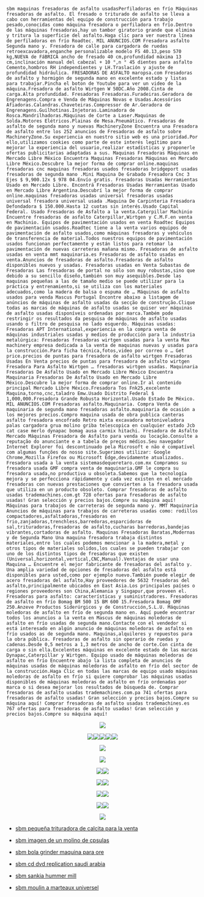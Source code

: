 
```
sbm maquinas fresadoras de asfalto usadasPerfiladoras en frío Máquinas fresadoras de asfalto. El fresado o triturado de asfalto se lleva a cabo con herramientas del equipo de construcción para trabajo pesado,conocidas como máquina fresadora o perfiladora en frío.Dentro de las máquinas fresadoras,hay un tambor giratorio grande que elimina y tritura la superficie del asfalto.Haga clic para ver nuestra línea de perfiladoras en frío Roadtec. MIL ANUNCIOS.COM Fresadora asfalto Segunda mano y. Fresadora de calle para cargadora de ruedas retroexcavadora,enganche personalizable modelo FS 40.13,peso 570 kg,NUEVA de FáBRICA ancho de fresado 40 cm,profundidad máxima 13 cm,inclinación manual del cabezal + 10 °,n ° 45 dientes para asfalto Cemento,hombros RH independientes y LH.Traslación y ajuste de profundidad hidráulica. FRESADORAS DE ASFALTO maropsa.com Fresadoras de asfalto y hormigón de segunda mano en excelente estado y listas para trabajar.Pincha el boton de Youtube para ver un video de la máquina.Fresadora de asfalto Wirtgen W 50DC.Año 2008.Cinta de carga.Alta profundidad. Fresadoras Fresadoras.Furadeiras.Geradora de Engrenagens.Compra e Venda de Máquinas Novas e Usadas.Acessórios Afiadoras.Calandras.Chaveteiras.Compressor de Ar.Geradora de Engrenagens.Guilhotinas.Injetoras.Laminadora de Rosca.Mandrilhadoras.Máquinas de Corte a Laser.Maquinas de Solda.Motores Elétricos.Plainas de Mesa.Pneumático. Fresadoras de asfalto de segunda mano y nuevas MachineryZone Encuentra una Fresadora de asfalto entre los 252 anuncios de Fresadoras de asfalto sobre MachineryZone.Su experiencia en nuestro sitio web es una prioridad.Por ello,utilizamos cookies como parte de este interés legítimo para mejorar la experiencia del usuario,realizar estadísticas y proponerle ofertas publicitarias adaptadas a sus. Maquinas Fresadoras Máquinas en Mercado Libre México Encuentra Maquinas Fresadoras Máquinas en Mercado Libre México.Descubre la mejor forma de comprar online.maquinas fresadoras cnc maquinas fresadoras usados fresadoras bridgeport usadas fresadoras de segunda mano .Mini Maquina De Grabado Fresadora Cnc 3 Ejes $ 9,900.12x $ 978 04.Envío gratis. Fresadoras Usadas Herramientas Usado en Mercado Libre. Encontrá Fresadoras Usadas Herramientas Usado en Mercado Libre Argentina.Descubrí la mejor forma de comprar online.maquinas fresadoras usadas universal fresadoras usadas universal fresadora universal usada .Maquina De Carpinteria Fresadora Defondadora $ 150.000.Hasta 12 cuotas sin interés.Usado Capital Federal. Usado Fresadoras de Asfalto a la venta.Caterpillar Machinio Encuentre fresadoras de asfalto Caterpillar,Wirtgen y C.M.F.en venta en Machinio. Equipos de pavimentación usados en venta Roadtec Equipos de pavimentación usados.Roadtec tiene a la venta varios equipos de pavimentación de asfalto usados,como máquinas fresadoras y vehículos de transferencia de material.Todos nuestros equipos de pavimentación usados funcionan perfectamente y están listos para retomar la pavimentación de nuevas carreteras mañana mismo. Fresadoras de asfalto usadas en venta mmt maquinaria.es Fresadoras de asfalto usadas en venta.Anuncios de fresadoras de asfalto.Fresadoras de asfalto disponibles nuevos y usadas. Fresadoras usadas en Venta Subastas de Fresadoras Las fresadoras de portal no sólo son muy robustas,sino que debido a su sencillo diseño,también son muy asequibles.Desde las maquinas pequeñas a las de tamaño medio se puede utilizar para la práctica y entrenamiento,si se utiliza con los materiales adecuados,como la madera de balsa o espuma de … Máquinas de asfalto usados para venda Mascus Portugal Encontre abaixo a listagem de anúncios de máquinas de asfalto usadas da secção de construção.Clique todas as marcas de máquinas de asfalto usadas se quiser ver máquinas de asfalto usadas disponíveis ordenadas por marca.Também pode restringir os resultados da pesquisa de máquinas de asfalto usadas usando o filtro de pesquisa no lado esquerdo. Máquinas usadas: Fresadoras APT International,experiencia en la compra venta de máquinas industriales usadas y medios de producción para la industria metalúrgica: Fresadoras fresadoras wirtgen usadas para la venta Max machinery empresa dedicada a la venta de maquinas nuevas y usadas para la construcción.Para ficha técnica,fotos,video por correo o … Get price.precios de puntas para fresadora de asfalto wirtgen Fresadoras Usadas En Venta precios de puntas para fresadora de asfalto wirtgen Fresadora Para Asfalto Wirtgen … fresadoras wirtgen usadas. Maquinaria Fresadoras De Asfalto Usado en Mercado Libre México Encuentra Maquinaria Fresadoras De Asfalto Usado en Mercado Libre México.Descubre la mejor forma de comprar online.Ir al contenido principal Mercado Libre México.Fresadora Tos Fnk25,excelente Maquina,torno,cnc,taladro Emw.Usado Distrito Federal $ 1,000,000.Fresadora Grande Robusta Horizontal.Usado Estado De México. MIL ANUNCIOS.COM Fresadoras asfalto.Maquinaria. Compra Venta de maquinaria de segunda mano fresadoras asfalto.maquinaria de ocasión a los mejores precios.Compro maquina usada de obra publica canteras asfalto fresadora encofrado Retro mixta excavadora motoniveladora palas cargadora grua molino griba telescopica en cualquier estado Jcb cat case merlo dynapac bomag ausa carmix hitachi. Fresadora de Asfalto Mercado Máquinas Fresadora de Asfalto para venda ou locação.Consulte a reputação do anunciante e a tabela de preços médios.Seu navegador Internet Explorer foi descontinuado pela Microsoft e não é compatível com algumas funções do nosso site.Sugerimos utilizar: Google Chrome,Mozilla Firefox ou Microsoft Edge,devidamente atualizados. Fresadora usada a la venta sistemasdequeretaro.com.mx Compramos su fresadora usada GMF compra venta de maquinaria.GMF le compra su fresadora usada,no productiva u obsoleta.Sabemos que la tecnología mejora y se perfecciona rápidamente y cada vez existen en el mercado fresadoras con nuevas prestaciones que convierten a la fresadora usada que utiliza en un producto obsoleto. Comprar fresadoras de asfalto usadas trademachines.com.gt 728 ofertas para fresadoras de asfalto usadas! Gran selección y precios bajos.Compre su máquina aquí! Máquinas para trabajos de carreteras de segunda mano y. MMT Maquinaria Anuncios de máquinas para trabajos de carreteras usadas como: rodillos compactadores,asfaltadoras,fresadoras en frio,zanjadoras,trenchless,barredoras,esparcidoras de sal,trituradoras,fresadoras de asfalto,cucharas barredoras,bandejas vibrantes,cortadoras de asfalto. Maquinas Fresadoras Baratas,Modernas y de Segunda Mano Una maquina fresadora trabaja distintos materiales,entre los cuales podemos mencionar a la madera,metal y otros tipos de materiales solidos,los cuales se pueden trabajar con uno de los distintos tipos de fresadoras que existen (Universal,horizontal,vertical,CNC,Manual).Ventajas de usar una Maquina … Encuentre el mejor fabricante de fresadoras del asfalto y. Una amplia variedad de opciones de fresadoras del asfalto está disponibles para usted,como por ejemplo nuevo.También puede elegir de acero fresadoras del asfalto,Hay proveedores de 5632 fresadoras del asfalto,principalmente ubicados en East Asia.Los principales países o regiones proveedores son China,Alemania y Singapur,que proveen el. Fresadoras para asfalto: características y suministradores. Fresadoras de asfalto en frío Bomag BM 500 15 BM 600 15.Fresadora Bomag OMF 250.Anzeve Productos Siderúrgicos y de Construcción,S.L.U. Máquinas moledoras de asfalto en frío de segunda mano en. Aquí puede encontrar todos los anuncios a la venta en Mascus de máquinas moledoras de asfalto en frío usadas de segunda mano.Contacte con el vendedor si está interesado en algún anuncio de máquinas moledoras de asfalto en frío usados as de segunda mano. Maquinas,alquileres y repuestos para la obra pública. Fresadoras de asfalto sin operario de ruedas y cadenas.Desde 0,5 metros a 1,3 metros de ancho de corte.Con cinta de carga o sin ella.Excelentes máquinas en excelente estado de las marcas Dynapac,Caterpillar y Wirtgen. Equipo usado de máquinas moledoras de asfalto en frío Encuentre abajo la lista completa de anuncios de máquinas usadas de máquinas moledoras de asfalto en frío del sector de la construcción.Haga Clic en todas las marcas de equipo usado máquinas moledoras de asfalto en frío si quiere comprobar las máquinas usadas disponibles de máquinas moledoras de asfalto en frío ordenadas por marca o si desea mejorar los resultados de búsqueda de. Comprar fresadoras de asfalto usadas trademachines.com.pa 741 ofertas para fresadoras de asfalto usadas! Gran selección y precios bajos.Compre su máquina aquí! Comprar fresadoras de asfalto usadas trademachines.es 767 ofertas para fresadoras de asfalto usadas! Gran selección y precios bajos.Compre su máquina aquí! 
```

<div align="center">

<a href="https://es-crusher.shibang-china.com/github&k=sbm+maquinas+fresadoras+de+asfalto+usadas"><img src="https://static.shibang-china.com/es/crusher/logo.jpg"></a>

<a href="https://es-crusher.shibang-china.com/github&k=sbm+maquinas+fresadoras+de+asfalto+usadas"><img src="https://static.shibang-china.com/es/crusher/index.jpg"></a><a href="https://es-crusher.shibang-china.com/material.htmlgithub&k=sbm+maquinas+fresadoras+de+asfalto+usadas"><img src="https://static.shibang-china.com/es/crusher/material.jpg"></a><a href="https://es-crusher.shibang-china.com/application.htmlgithub&k=sbm+maquinas+fresadoras+de+asfalto+usadas"><img src="https://static.shibang-china.com/es/crusher/application.jpg"></a><a href="https://es-crusher.shibang-china.com/aboutus.htmlgithub&k=sbm+maquinas+fresadoras+de+asfalto+usadas"><img src="https://static.shibang-china.com/es/crusher/aboutus.jpg"></a><a href="https://es-crusher.shibang-china.com/contact.htmlgithub&k=sbm+maquinas+fresadoras+de+asfalto+usadas"><img src="https://static.shibang-china.com/es/crusher/contact.jpg"></a>

<a href="https://es-crusher.shibang-china.com/github&k=sbm+maquinas+fresadoras+de+asfalto+usadas"><img src="https://static.shibang-china.com/es/crusher/banner.jpg"></a>

<a href="https://swt.shibang-china.com/github&k=sbm+maquinas+fresadoras+de+asfalto+usadas"><img src="https://static.shibang-china.com/es/crusher/text.jpg"></a>

<a href="https://swt.shibang-china.com/github&k=sbm+maquinas+fresadoras+de+asfalto+usadas"><img src="https://static.shibang-china.com/es/crusher/chat.jpg"></a><a href="https://es-crusher.shibang-china.com/contact.htmlgithub&k=sbm+maquinas+fresadoras+de+asfalto+usadas"><img src="https://static.shibang-china.com/es/crusher/message.jpg"></a>

<a href="https://es-crusher.shibang-china.com/products/pe.htmlgithub&k=sbm+maquinas+fresadoras+de+asfalto+usadas"><img src="https://static.shibang-china.com/es/crusher/pe.jpg"></a><a href="https://es-crusher.shibang-china.com/products/pf.htmlgithub&k=sbm+maquinas+fresadoras+de+asfalto+usadas"><img src="https://static.shibang-china.com/es/crusher/pf.jpg"></a>

<a href="https://es-crusher.shibang-china.com/products/hpt.htmlgithub&k=sbm+maquinas+fresadoras+de+asfalto+usadas"><img src="https://static.shibang-china.com/es/crusher/hpt.jpg"></a><a href="https://es-crusher.shibang-china.com/products/vsi.htmlgithub&k=sbm+maquinas+fresadoras+de+asfalto+usadas"><img src="https://static.shibang-china.com/es/crusher/vsi.jpg"></a>

<a href="https://es-crusher.shibang-china.com/products/klv.htmlgithub&k=sbm+maquinas+fresadoras+de+asfalto+usadas"><img src="https://static.shibang-china.com/es/crusher/klv.jpg"></a><a href="https://es-crusher.shibang-china.com/products/portable.htmlgithub&k=sbm+maquinas+fresadoras+de+asfalto+usadas"><img src="https://static.shibang-china.com/es/crusher/portable.jpg"></a>

<a href="https://swt.shibang-china.com/github&k=sbm+maquinas+fresadoras+de+asfalto+usadas"><img src="https://static.shibang-china.com/es/crusher/case.jpg"></a>

</div>


* [sbm pequeña trituradora de calcita para la venta](sbm%20peque%C3%B1a%20trituradora%20de%20calcita%20para%20la%20venta.md)

* [sbm imagen de un molino de cpsulas](sbm%20imagen%20de%20un%20molino%20de%20cpsulas.md)

* [sbm bola grinder maquina para ore](sbm%20bola%20grinder%20maquina%20para%20ore.md)

* [sbm cd dvd replication saudi arabia](sbm%20cd%20dvd%20replication%20saudi%20arabia.md)

* [sbm sankia hummer mill](sbm%20sankia%20hummer%20mill.md)

* [sbm moulin a marteaux universel](sbm%20moulin%20a%20marteaux%20universel.md)